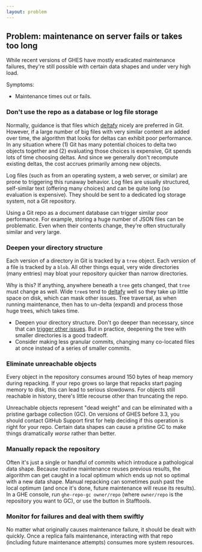 ```yaml
---
layout: problem
---
```

## Problem: maintenance on server fails or takes too long

While recent versions of GHES have mostly eradicated maintenance failures, they're still possible with certain data shapes and under very high load.

Symptoms:
- Maintenance times out or fails.

### Don't use the repo as a database or log file storage

Normally, guidance is that files which [deltafy](glossary.md#packfile) nicely are preferred in Git.
However, if a large number of big files with very similar content are added over time, the algorithm that looks for deltas can exhibit poor performance.
In any situation where (1) Git has many potential choices to delta two objects together and (2) evaluating those choices is expensive, Git spends lots of time choosing deltas.
And since we generally don't recompute existing deltas, the cost accrues primarily among new objects.

Log files (such as from an operating system, a web server, or similar) are prone to triggering this runaway behavior.
Log files are usually structured, self-similar text (offering many choices) and can be quite long (so evaluation is expensive).
They should be sent to a dedicated log storage system, not a Git repository.

Using a Git repo as a document database can trigger similar poor performance.
For example, storing a huge number of JSON files can be problematic.
Even when their contents change, they're often structurally similar and very large.

### Deepen your directory structure

Each version of a directory in Git is tracked by a `tree` object.
Each version of a file is tracked by a `blob`.
All other things equal, very wide directories (many entries) may bloat your repository quicker than narrow directories.

Why is this?
If anything, anywhere beneath a `tree` gets changed, that `tree` must change as well.
Wide `tree`s tend to [deltafy](glossary.md#packfile) well so they take up little space on disk, which can mask other issues.
Tree traversal, as when running maintenance, then has to un-delta (expand) and process those huge trees, which takes time.

- Deepen your directory structure.
Don't go deeper than necessary, since that can [trigger other issues](fetches-too-slow.md#shallow-your-directory-structure).
But in practice, deepening the tree with smaller directories is a good tradeoff.
- Consider making less granular commits, changing many co-located files at once instead of a series of smaller commits.

### Eliminate unreachable objects

Every object in the repository consumes around 150 bytes of heap memory during repacking.
If your repo grows so large that repacks start paging memory to disk, this can lead to serious slowdowns.
For objects still reachable in history, there's little recourse other than truncating the repo.

Unreachable objects represent "dead weight" and can be eliminated with a pristine garbage collection (GC).
On versions of GHES before 3.3, you should contact GitHub Support first for help deciding if this operation is right for your repo.
Certain data shapes can cause a pristine GC to make things dramatically _worse_ rather than better.
<!-- !! Uncomment when GHES 3.3 ships. !!
If you're on GHES 3.3 or later, this is safe due to the introduction of a new feature in Git.
In a GHE console, run `ghe-repo-gc --prune owner/repo` (where `owner/repo` is the repository you want to GC). -->

### Manually repack the repository

Often it's just a single or handful of commits which introduce a pathological data shape.
Because routine maintenance reuses previous results, the algorithm can get caught in a local optimum which ends up not so optimal with a new data shape.
Manual repacking can sometimes push past the local optimum (and once it's done, future maintenance will reuse its results).
In a GHE console, run `ghe-repo-gc owner/repo` (where `owner/repo` is the repository you want to GC), or use the button in Stafftools.

### Monitor for failures and deal with them swiftly

No matter what originally causes maintenance failure, it should be dealt with quickly.
Once a replica fails maintenance, interacting with that repo (including future maintenance attempts) consumes more system resources.
